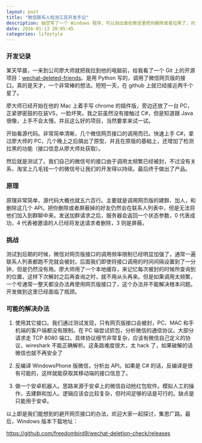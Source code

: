```yaml
---
layout: post
title: "微信联系人检测工具开发手记"
description: 抽空写了一个 Windows 程序，可以测出谁在微信里把你删除或者拉黑了，对方不会知道。
date: 2016-01-13 20:05:45
categories: lifestyle
---
```

### 开发记录

某天早晨，一来到公司廖大师就把我拉到他的电脑前，给我看了一个 Git 上的开源项目：[wechat-deleted-friends]。是用 Python 写的，调用了微信网页版的接口。真的是天才，一个非常棒的想法。短短一天，在 github 上就已经接近两千个星了。

廖大师已经开始在他的 Mac 上着手写 chrome 的插件版，旁边还放了一台 PC，正紧锣密鼓的在装VS，一脸坏笑。我之前虽然没有接触过 C#，但是知道跟 Java 很像，上手不会太慢。并且这么好的项目，当然要拿来试一试。

开始看源代码。非常简单清晰，几个微信网页接口的调用而已。快速上手 C#，拿过廖大师的 PC，几个晚上之后搞出了原型，并且在原版的基础上，还增加了检测拉黑的功能（接口信息从廖大师处获取）。

然后就是测试了。我们自己的微信号的接口由于调用太频繁已经被封，不过没有关系，淘宝上几毛钱一个的微信号让我们的开发得以持续。最后终于做出了产品。

### 原理

原理非常简单，源代码大概也就五六百行。主要就是调用网页版的建群、加人，和删除这几个 API。把你删除或者屏蔽掉的好友仍然会在联系人列表中，但是无法将他们加入到群聊中来。发送加群请求之后，服务器会返回一个状态参数，0 代表成功，4 代表被邀请的人已经将发送请求者删除，3 则是屏蔽。


### 挑战

测试到后期的时候，微信对网页版接口的调用频率限制已经明显加强了，通常一遍联系人列表都跑不完就会被封。后面我们即使将接口调用的时间间隔设置到了一分钟，但是仍然没有用。廖大师用了一个本地缓存，来记忆每次被封的时候所查询到的位置，这样下次解封之后再查询之时，就不用从头再来。但是如果调用太频繁，一个号通常一整天都没办法再使用网页版接口了，这个办法并不能解决根本问题。开发做到这里已经面临了瓶颈。

### 可能的解决办法

1. 使用其它接口。我们通过测试发现，只有网页版接口会被封，PC、MAC 和手机端的客户端都没有限制。在 PC 端尝试抓包，分析微信的通信协议。大部分请求走 TCP 8080 端口。具体协议细节非常复杂，应该有微信自己定义的协议，wireshark 不能正确解析。这条路难度很大，太 hack 了，如果破解的话微信也就不再安全了

2. 反编译 WindowsPhone 版微信，分析出 API。如果是 C# 的话，反编译是很有可能的，这样就能获取其移动端的接口信息了。

3. 做一个安卓机器人。思路来源于安卓上的微信自动抢红包软件。模拟人工的操作，去建群和加人。逻辑应该会比较复杂，但时间足够的话是可行的。缺点是只能用于安卓。

以上即是我们能想到的避开网页接口的办法，欢迎大家一起探讨，集思广路。最后，Windows 版本下载地址：

https://github.com/freedombird9/wechat-deletion-check/releases

[wechat-deleted-friends]: https://github.com/0x5e/wechat-deleted-friends
